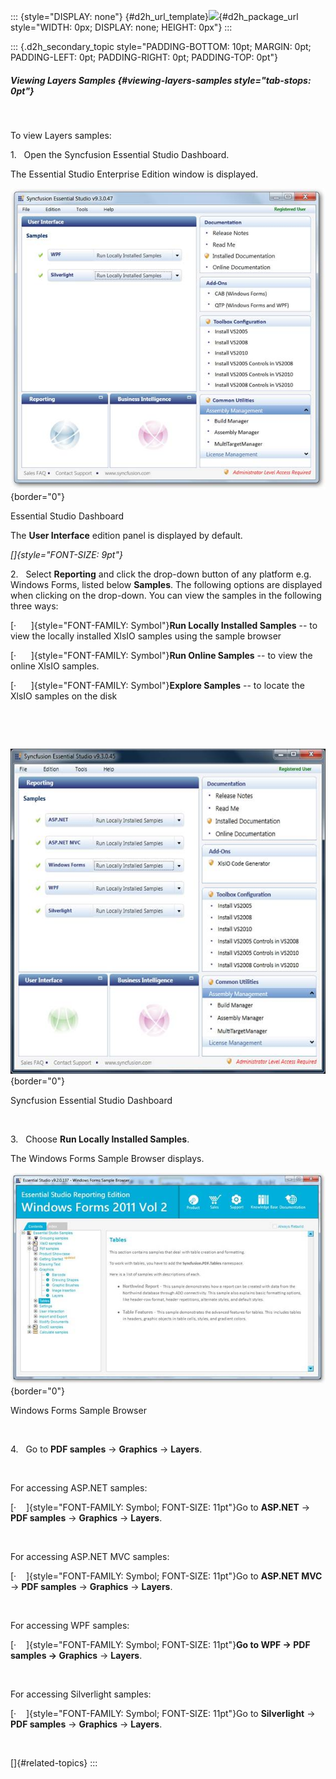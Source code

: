 ::: {style="DISPLAY: none"}
[](ms-xhelp:///?Id=d2h_url_template){#d2h_url_template}![](!package_url!){#d2h_package_url style="WIDTH: 0px; DISPLAY: none; HEIGHT: 0px"}
:::

::: {.d2h_secondary_topic style="PADDING-BOTTOM: 10pt; MARGIN: 0pt; PADDING-LEFT: 0pt; PADDING-RIGHT: 0pt; PADDING-TOP: 0pt"}
##### Viewing Layers Samples {#viewing-layers-samples style="tab-stops: 0pt"}

 

To view Layers samples:

1.   Open the Syncfusion Essential Studio Dashboard.

The Essential Studio Enterprise Edition window is displayed.

![](ImagesExt/image22_34.jpg){border="0"}

Essential Studio Dashboard

The **User Interface** edition panel is displayed by default.

*[]{style="FONT-SIZE: 9pt"}* 

2.   Select **Reporting** and click the drop-down button of any platform e.g. Windows Forms, listed below **Samples**. The following options are displayed when clicking on the drop-down. You can view the samples in the following three ways:

[·      ]{style="FONT-FAMILY: Symbol"}**Run Locally Installed Samples** -- to view the locally installed XlsIO samples using the sample browser

[·      ]{style="FONT-FAMILY: Symbol"}**Run Online Samples** -- to view the online XlsIO samples.

[·      ]{style="FONT-FAMILY: Symbol"}**Explore Samples** -- to locate the XlsIO samples on the disk

 

 

![](ImagesExt/image22_35.jpg){border="0"}

Syncfusion Essential Studio Dashboard

 

3.   Choose **Run Locally Installed Samples**.

The Windows Forms Sample Browser displays.

![](ImagesExt/image22_36.jpg){border="0"}

Windows Forms Sample Browser

 

4.   Go to **PDF samples** -\> **Graphics** -\> **Layers**.

 

For accessing ASP.NET samples:

[·    ]{style="FONT-FAMILY: Symbol; FONT-SIZE: 11pt"}Go to **ASP.NET** -\> **PDF samples** -\> **Graphics** -\> **Layers**.

 

For accessing ASP.NET MVC samples:

[·    ]{style="FONT-FAMILY: Symbol; FONT-SIZE: 11pt"}Go to **ASP.NET MVC** -\> **PDF samples** -\> **Graphics** -\> **Layers**.

 

For accessing WPF samples:

[·    ]{style="FONT-FAMILY: Symbol; FONT-SIZE: 11pt"}**Go to WPF -\> PDF samples -\> Graphics** -\> **Layers**.

 

For accessing Silverlight samples:

[·    ]{style="FONT-FAMILY: Symbol; FONT-SIZE: 11pt"}Go to **Silverlight** -\> **PDF samples** -\> **Graphics** -\> **Layers**.

 

[]{#related-topics}
:::

